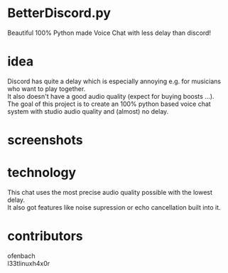 # BetterDiscord.py
Beautiful 100% Python made Voice Chat with less delay than discord!

# idea
Discord has quite a delay which is especially annoying e.g. for musicians who want to play together.  
It also doesn't have a good audio quality (expect for buying boosts ...).  
The goal of this project is to create an 100% python based voice chat system with studio audio quality and (almost) no delay.  

# screenshots  

# technology
This chat uses the most precise audio quality possible with the lowest delay.  
It also got features like noise supression or echo cancellation built into it.  

# contributors
ofenbach  
l33tlinuxh4x0r  
  
